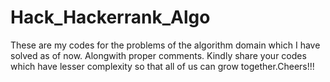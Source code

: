 # Hack_Hackerrank_Algo
These are my codes for the problems of the algorithm domain which I have solved as of now. Alongwith proper comments. Kindly share your codes which have lesser complexity so that all of us can grow together.Cheers!!! 
